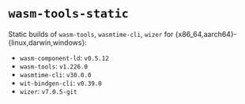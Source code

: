 # `wasm-tools-static`

Static builds of `wasm-tools`, `wasmtime-cli`, `wizer` for
{x86_64,aarch64}-{linux,darwin,windows}:

- `wasm-component-ld`: `v0.5.12`
- `wasm-tools`: `v1.226.0`
- `wasmtime-cli`: `v30.0.0`
- `wit-bindgen-cli`: `v0.39.0`
- `wizer`: `v7.0.5-git`

